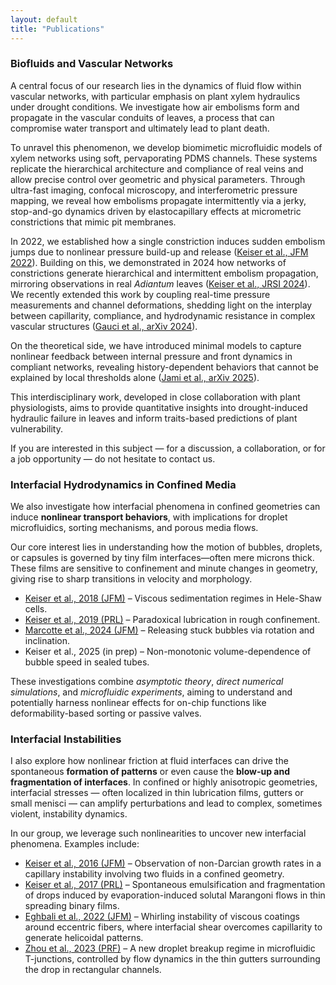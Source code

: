 ```yaml
---
layout: default
title: "Publications"
---
```


<h3><strong>Biofluids and Vascular Networks</strong></h3>

<p>
A central focus of our research lies in the dynamics of fluid flow within vascular networks, with particular emphasis on plant xylem hydraulics under drought conditions. We investigate how air embolisms form and propagate in the vascular conduits of leaves, a process that can compromise water transport and ultimately lead to plant death.
</p>

<p>
To unravel this phenomenon, we develop biomimetic microfluidic models of xylem networks using soft, pervaporating PDMS channels. These systems replicate the hierarchical architecture and compliance of real veins and allow precise control over geometric and physical parameters. Through ultra-fast imaging, confocal microscopy, and interferometric pressure mapping, we reveal how embolisms propagate intermittently via a jerky, stop-and-go dynamics driven by elastocapillary effects at micrometric constrictions that mimic pit membranes.
</p>

<p>
In 2022, we established how a single constriction induces sudden embolism jumps due to nonlinear pressure build-up and release (<a href="publications/Keiser2022_JFM.pdf" target="_blank">Keiser et al., JFM 2022</a>). Building on this, we demonstrated in 2024 how networks of constrictions generate hierarchical and intermittent embolism propagation, mirroring observations in real <em>Adiantum</em> leaves (<a href="publications/Keiser2024_JRSI.pdf" target="_blank">Keiser et al., JRSI 2024</a>). We recently extended this work by coupling real-time pressure measurements and channel deformations, shedding light on the interplay between capillarity, compliance, and hydrodynamic resistance in complex vascular structures (<a href="publications/Gauci2024_arXiv.pdf" target="_blank">Gauci et al., arXiv 2024</a>).
</p>

<p>
On the theoretical side, we have introduced minimal models to capture nonlinear feedback between internal pressure and front dynamics in compliant networks, revealing history-dependent behaviors that cannot be explained by local thresholds alone (<a href="publications/Jami2025_arXiv.pdf" target="_blank">Jami et al., arXiv 2025</a>).
</p>

<p>
This interdisciplinary work, developed in close collaboration with plant physiologists, aims to provide quantitative insights into drought-induced hydraulic failure in leaves and inform traits-based predictions of plant vulnerability.
</p>

<p>
If you are interested in this subject — for a discussion, a collaboration, or for a job opportunity — do not hesitate to contact us.
</p>

<h3><strong>Interfacial Hydrodynamics in Confined Media</strong></h3>

<p>
We also investigate how interfacial phenomena in confined geometries can induce <strong>nonlinear transport behaviors</strong>, with implications for droplet microfluidics, sorting mechanisms, and porous media flows.
</p>

<p>
Our core interest lies in understanding how the motion of bubbles, droplets, or capsules is governed by tiny film interfaces—often mere microns thick. These films are sensitive to confinement and minute changes in geometry, giving rise to sharp transitions in velocity and morphology.
</p>

<ul>
  <li><a href="publications/Keiser2018_JFM.pdf" target="_blank">Keiser et al., 2018 (JFM)</a> – Viscous sedimentation regimes in Hele-Shaw cells.</li>
  <li><a href="publications/Keiser2019_PRL.pdf" target="_blank">Keiser et al., 2019 (PRL)</a> – Paradoxical lubrication in rough confinement.</li>
  <li><a href="publications/Marcotte_JFM_2024_editor.pdf" target="_blank">Marcotte et al., 2024 (JFM)</a> – Releasing stuck bubbles via rotation and inclination.</li>
  <li> Keiser et al., 2025 (in prep) – Non-monotonic volume-dependence of bubble speed in sealed tubes.</li>
</ul>

<p>
These investigations combine <em>asymptotic theory</em>, <em>direct numerical simulations</em>, and <em>microfluidic experiments</em>, aiming to understand and potentially harness nonlinear effects for on-chip functions like deformability-based sorting or passive valves.
</p>

<h3><strong>Interfacial Instabilities</strong></h3>

<p>
I also explore how nonlinear friction at fluid interfaces can drive the spontaneous <strong>formation of patterns</strong> or even cause the <strong>blow-up and fragmentation of interfaces</strong>. In confined or highly anisotropic geometries, interfacial stresses — often localized in thin lubrication films, gutters or small menisci — can amplify perturbations and lead to complex, sometimes violent, instability dynamics.
</p>

<p>
In our group, we leverage such nonlinearities to uncover new interfacial phenomena. Examples include:
</p>

<ul>
  <li>
    <a href="publications/Keiser2016_JFM.pdf" target="_blank">Keiser et al., 2016 (JFM)</a> – Observation of non-Darcian growth rates in a capillary instability involving two fluids in a confined geometry.
  </li>
  <li>
    <a href="publications/Keiser2017_PRL.pdf" target="_blank">Keiser et al., 2017 (PRL)</a> – Spontaneous emulsification and fragmentation of drops induced by evaporation-induced solutal Marangoni flows in thin spreading binary films.
  </li>
  <li>
    <a href="publications/Eghbali2022_JFM.pdf" target="_blank">Eghbali et al., 2022 (JFM)</a> – Whirling instability of viscous coatings around eccentric fibers, where interfacial shear overcomes capillarity to generate helicoidal patterns.
  </li>
  <li>
    <a href="publications/Zhou_2023.pdf" target="_blank">Zhou et al., 2023 (PRF)</a> – A new droplet breakup regime in microfluidic T-junctions, controlled by flow dynamics in the thin gutters surrounding the drop in rectangular channels.
  </li>
</ul>





